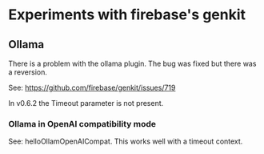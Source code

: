 # Experiments with firebase's genkit

## Ollama
There is a problem with the ollama plugin.
The bug was fixed but there was a reversion.

See: https://github.com/firebase/genkit/issues/719

In v0.6.2 the Timeout parameter is not present.

### Ollama in OpenAI compatibility mode

See: helloOllamOpenAICompat. This works well with a timeout context.
